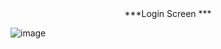 <div align= center> ***Login Screen *** </div> 

![image](https://github.com/PiyushVarman/Class-12-Project-Files/assets/118827399/91b723ef-cebb-4080-90a1-8539c738c85f)

